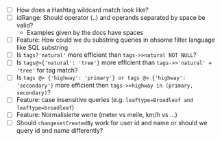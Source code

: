 - [ ] How does a Hashtag wildcard match look like?
- [ ] idRange: Should operator (..) and operands separated by space be valid?
  - Examples given by the docs have spaces
- [ ] Feature: How could we du substring queries in ohsome filter language like SQL substring
- [ ] Is `tags?'natural'` more efficient than `tags->>natural NOT NULL`?
- [ ] Is `tags@>{'natural': 'tree'}` more efficient than `tags->>'natural' = 'tree'` for tag match?
- [ ] Is `tags @> {'highway': 'primary'} or tags @> {'highway': 'secondary'}` more efficient then `tags->>highway in (primary, secondary)`?
- [ ] Feature: case insensitive queries (e.g. `leaftype=Broadleaf and leaftype=broadleaf`)
- [ ] Feature: Normalisierte werte (meter vs meile, km/h vs ...)
- [ ] Should `changesetCreatedBy` work for user id and name or should we query id and name differently?
